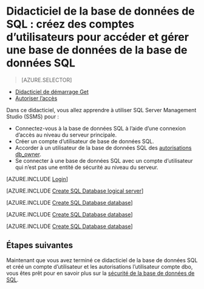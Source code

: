 <properties
    pageTitle="Didacticiel de la base de données de SQL : mise en route de la sécurité"
    description="Apprenez à créer des comptes d’utilisateurs pour accéder et gérer une base de données."
    keywords=""
    services="sql-database"
    documentationCenter=""
    authors="CarlRabeler"
    manager="jhubbard"
    editor=""/>


<tags
    ms.service="sql-database"
    ms.workload="data-management"
    ms.tgt_pltfrm="na"
    ms.devlang="na"
    ms.topic="hero-article"
    ms.date="08/17/2016"
    ms.author="carlrab"/>

# <a name="sql-database-tutorial-create-sql-database-user-accounts-to-access-and-manage-a-database"></a>Didacticiel de la base de données de SQL : créez des comptes d’utilisateurs pour accéder et gérer une base de données de la base de données SQL


> [AZURE.SELECTOR]
- [Didacticiel de démarrage Get](sql-database-get-started-security.md)
- [Autoriser l’accès](sql-database-manage-logins.md)

Dans ce didacticiel, vous allez apprendre à utiliser SQL Server Management Studio (SSMS) pour :

- Connectez-vous à la base de données SQL à l’aide d’une connexion d’accès au niveau du serveur principale.
- Créer un compte d’utilisateur de base de données SQL.
- Accorder à un utilisateur de la base de données SQL des [autorisations db_owner](https://msdn.microsoft.com/library/ms189121.aspx#Anchor_0).
- Se connecter à une base de données SQL avec un compte d’utilisateur qui n’est pas une entité de sécurité au niveau du serveur.

[AZURE.INCLUDE [Login](../../includes/azure-getting-started-portal-login.md)]


[AZURE.INCLUDE [Create SQL Database logical server](../../includes/sql-database-sql-server-management-studio-connect-server-principal.md)]


[AZURE.INCLUDE [Create SQL Database database](../../includes/sql-database-create-new-database-user.md)]


[AZURE.INCLUDE [Create SQL Database database](../../includes/sql-database-grant-database-user-dbo-permissions.md)]


[AZURE.INCLUDE [Create SQL Database database](../../includes/sql-database-sql-server-management-studio-connect-user.md)]


## <a name="next-steps"></a>Étapes suivantes
Maintenant que vous avez terminé ce didacticiel de la base de données SQL et créé un compte d’utilisateur et les autorisations l’utilisateur compte dbo, vous êtes prêt pour en savoir plus sur la [sécurité de la base de données de SQL](sql-database-manage-logins.md).


